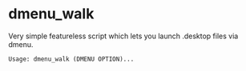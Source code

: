 # dmenu_walk

Very simple featureless script which lets you launch .desktop files via dmenu.

    Usage: dmenu_walk (DMENU OPTION)...
